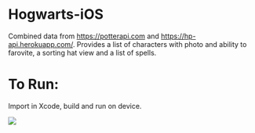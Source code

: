# Hogwarts-iOS
Combined data from https://potterapi.com and https://hp-api.herokuapp.com/.
Provides a list of characters with photo and ability to farovite, a sorting hat view and a list of spells.

# To Run:
Import in Xcode, build and run on device.

<img src="https://raw.githubusercontent.com/papas000/Hogwarts-iOS/master/hogwarts.gif?token=ALHRQOL5TB3OSPWYVXEURTK62JAUC">
